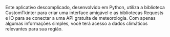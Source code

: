 Este aplicativo descomplicado, desenvolvido em Python, utiliza a biblioteca CustomTkinter para criar uma interface amigável e as bibliotecas Requests e IO para se conectar a uma API gratuita de meteorologia.
Com apenas algumas informações simples, você terá acesso a dados climáticos relevantes para sua região.
